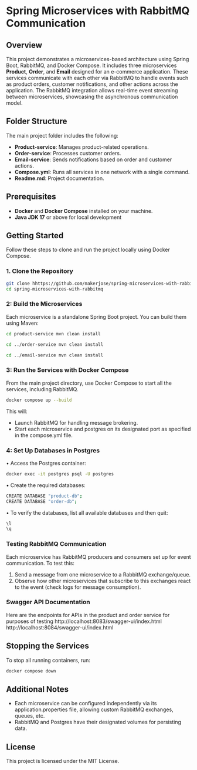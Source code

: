 # Spring Microservices with RabbitMQ Communication

## Overview

This project demonstrates a microservices-based architecture using Spring Boot, RabbitMQ, and Docker Compose. It includes three microservices **Product**, **Order**, and **Email** designed for an e-commerce application. These services communicate with each other via RabbitMQ to handle events such as product orders, customer notifications, and other actions across the application. The RabbitMQ integration allows real-time event streaming between microservices, showcasing the asynchronous communication model.

## Folder Structure

The main project folder includes the following:
- **Product-service**: Manages product-related operations.
- **Order-service**: Processes customer orders.
- **Email-service**: Sends notifications based on order and customer actions.
- **Compose.yml**: Runs all services in one network with a single command.
- **Readme.md**: Project documentation.

## Prerequisites

- **Docker** and **Docker Compose** installed on your machine.
- **Java JDK 17** or above for local development

## Getting Started

Follow these steps to clone and run the project locally using Docker Compose.

### 1. Clone the Repository
```bash
git clone hhttps://github.com/makerjose/spring-microservices-with-rabbitmq.git
cd spring-microservices-with-rabbitmq
```

### 2: Build the Microservices

Each microservice is a standalone Spring Boot project. You can build them using Maven:
```bash
cd product-service mvn clean install

cd ../order-service mvn clean install

cd ../email-service mvn clean install
```


### 3: Run the Services with Docker Compose

From the main project directory, use Docker Compose to start all the services, including RabbitMQ.
```bash
docker compose up --build
```

This will:
-	Launch RabbitMQ for handling message brokering.
-	Start each microservice and postgres on its designated port as specified in the compose.yml file.

### 4: Set Up Databases in Postgres

•	Access the Postgres container:
```bash
docker exec -it postgres psql -U postgres
```
•	Create the required databases:
```bash
CREATE DATABASE "product-db";
CREATE DATABASE "order-db";
```
•	To verify the databases, list all available databases and then quit:
```bash
\l
\q
```

### Testing RabbitMQ Communication

Each microservice has RabbitMQ producers and consumers set up for event communication. To test this:
1.	Send a message from one microservice to a RabbitMQ exchange/queue.
2.	Observe how other microservices that subscribe to this exchanges react to the event (check logs for message consumption).

### Swagger API Documentation
Here are the endpoints for APIs in the product and order service for purposes of testing
http://localhost:8083/swagger-ui/index.html
http://localhost:8084/swagger-ui/index.html

## Stopping the Services

To stop all running containers, run:
```bash
docker compose down
```

## Additional Notes

-	Each microservice can be configured independently via its application.properties file, allowing custom RabbitMQ exchanges, queues, etc.
-	RabbitMQ and Postgres have their designated volumes for persisting data. 

## License

This project is licensed under the MIT License.